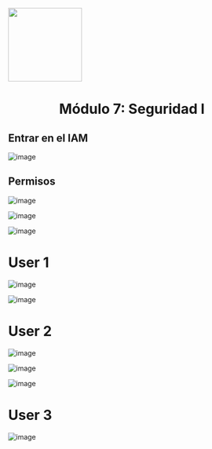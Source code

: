 <p align="left">
  <img src="https://semanadelcannabis.cayetano.edu.pe/assets/img/logo-upch.png" width="150">
  <h1 align="center">Módulo 7: Seguridad I </h1>
</p>

<h2>Entrar en el IAM</h2>





![image](https://github.com/JoseCuevaRamos/Redes_Actividades_Jose_cueva/assets/150297438/abd424d8-fd74-4605-8ef4-9b3ee683f925)
<h2>Permisos</h2>

![image](https://github.com/JoseCuevaRamos/Redes_Actividades_Jose_cueva/assets/150297438/629a0719-0c21-456d-ad8f-f93d2e3f472b)

![image](https://github.com/JoseCuevaRamos/Redes_Actividades_Jose_cueva/assets/150297438/5c235dad-bd31-4e04-9aab-c1763357e297)



![image](https://github.com/JoseCuevaRamos/Redes_Actividades_Jose_cueva/assets/150297438/623471c3-53c7-4237-a999-4b06f975c19c)

# User 1
![image](https://github.com/JoseCuevaRamos/Redes_Actividades_Jose_cueva/assets/150297438/0e5b0f16-22b2-4807-b0e4-a4fff5f8c4a5)

![image](https://github.com/JoseCuevaRamos/Redes_Actividades_Jose_cueva/assets/150297438/27a0069c-851d-40e6-8625-2bf3b3b4ca4f)
# User 2

![image](https://github.com/JoseCuevaRamos/Redes_Actividades_Jose_cueva/assets/150297438/d806e3aa-1a1b-4202-b20a-02e4583debb8)

![image](https://github.com/JoseCuevaRamos/Redes_Actividades_Jose_cueva/assets/150297438/64db5a65-a0aa-4f83-9ba2-9ffd562b8e78)

![image](https://github.com/JoseCuevaRamos/Redes_Actividades_Jose_cueva/assets/150297438/d5f4f757-6383-4f56-befa-16470d2e64f0)

# User 3

![image](https://github.com/JoseCuevaRamos/Redes_Actividades_Jose_cueva/assets/150297438/301b54e2-bfe9-400e-8a2e-bcaa74e9f789)



